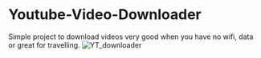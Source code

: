 # Youtube-Video-Downloader
Simple project to download videos very good when you have no wifi, data or great for travelling. 
![YT_downloader](https://user-images.githubusercontent.com/100617144/188670489-c238312c-66a2-42a4-be07-abce39977ae3.png)
